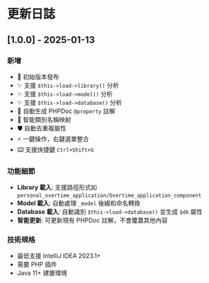 # 更新日誌

## [1.0.0] - 2025-01-13

### 新增
- 🎉 初始版本發布
- ✨ 支援 `$this->load->library()` 分析
- ✨ 支援 `$this->load->model()` 分析  
- ✨ 支援 `$this->load->database()` 分析
- 🎯 自動生成 PHPDoc `@property` 註解
- 🔄 智能類別名稱映射
- 🛡️ 自動去重複屬性
- ⚡ 一鍵操作，右鍵選單整合
- ⌨️ 支援快捷鍵 `Ctrl+Shift+G`

### 功能細節
- **Library 載入**: 支援路徑形式如 `personal_overtime_application/Overtime_application_component`
- **Model 載入**: 自動處理 `_model` 後綴和命名轉換
- **Database 載入**: 自動識別 `$this->load->database()` 並生成 `$db` 屬性
- **智能更新**: 可更新現有 PHPDoc 註解，不會覆蓋其他內容

### 技術規格
- 最低支援 IntelliJ IDEA 2023.1+
- 需要 PHP 插件
- Java 11+ 建置環境